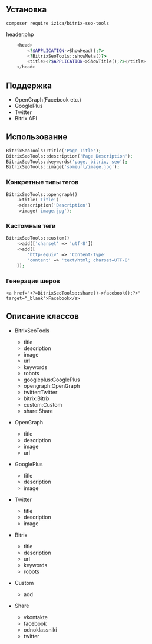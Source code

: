## Установка
```
composer require izica/bitrix-seo-tools
```
header.php
```php
    <head>
        <?$APPLICATION->ShowHead();?>
        <?BitrixSeoTools::showMeta()?>
        <title><?$APPLICATION->ShowTitle();?></title>
    </head>
```
## Поддержка
* OpenGraph(Facebook etc.)
* GooglePlus
* Twitter
* Bitrix API

## Использование
```php
BitrixSeoTools::title('Page Title');
BitrixSeoTools::description('Page Description');
BitrixSeoTools::keywords('page, bitrix, seo');
BitrixSeoTools::image('someurl/image.jpg');
```

### Конкретные типы тегов

```php
BitrixSeoTools::opengraph()
    ->title('Title')
    ->description('Description')
    ->image('image.jpg');
```

### Кастомные теги
```php
BitrixSeoTools::custom()
    ->add(['charset' => 'utf-8'])
    ->add([
        'http-equiv' => 'Content-Type'
        'content' => 'text/html; charset=UTF-8'
    ]);
```

### Генерация шеров
```
<a href="<?=BitrixSeoTools::share()->facebook();?>" target="_blank">Facebook</a>
```

## Описание классов
* BitrixSeoTools
    * title
    * description
    * image
    * url
    * keywords
    * robots
    * googleplus:GooglePlus
    * opengraph:OpenGraph
    * twitter:Twitter
    * bitrix:Bitrix
    * custom:Custom
    * share:Share
    
 * OpenGraph
    * title
    * description
    * image
    * url
    
 * GooglePlus
    * title
    * description
    * image
    
 * Twitter
    * title
    * description
    * image
  
 * Bitrix
     * title
     * description
     * url
     * keywords
     * robots
    
 * Custom
    * add
   
 * Share
    * vkontakte
    * facebook
    * odnoklassniki
    * twitter
